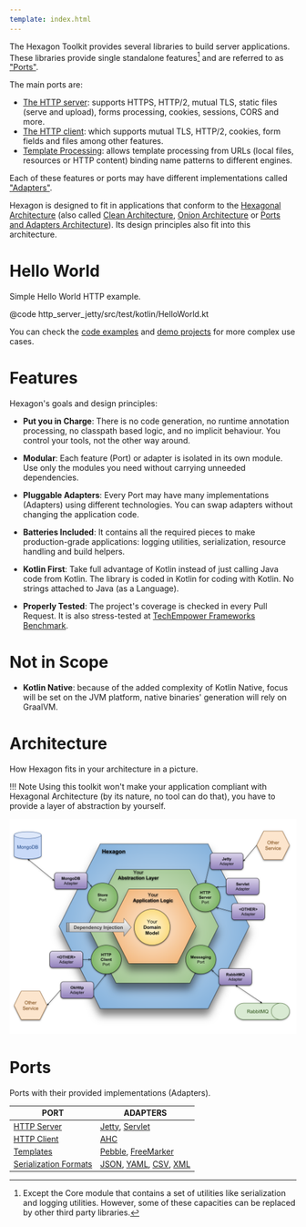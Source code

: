 ```yaml
---
template: index.html
---
```


The Hexagon Toolkit provides several libraries to build server applications. These libraries provide
single standalone features[^1] and are referred to as ["Ports"][Ports and Adapters Architecture].

The main ports are:

* [The HTTP server]: supports HTTPS, HTTP/2, mutual TLS, static files (serve and upload), forms
  processing, cookies, sessions, CORS and more.
* [The HTTP client]: which supports mutual TLS, HTTP/2, cookies, form fields and files among other
  features.
* [Template Processing]: allows template processing from URLs (local files, resources or HTTP
  content) binding name patterns to different engines.

Each of these features or ports may have different implementations called
["Adapters"][Ports and Adapters Architecture].

Hexagon is designed to fit in applications that conform to the [Hexagonal Architecture] (also called
[Clean Architecture], [Onion Architecture] or [Ports and Adapters Architecture]). Its design
principles also fit into this architecture.

[^1]: Except the Core module that contains a set of utilities like serialization and logging
utilities. However, some of these capacities can be replaced by other third party libraries.

[The HTTP server]: /http_server/
[The HTTP client]: /http_client/
[Template Processing]: /templates/
[Hexagonal Architecture]: http://fideloper.com/hexagonal-architecture
[Clean Architecture]: https://8thlight.com/blog/uncle-bob/2012/08/13/the-clean-architecture.html
[Onion Architecture]: https://dzone.com/articles/onion-architecture-is-interesting
[Ports and Adapters Architecture]: https://herbertograca.com/2017/09/14/ports-adapters-architecture

# Hello World

Simple Hello World HTTP example.

@code http_server_jetty/src/test/kotlin/HelloWorld.kt

You can check the [code examples] and [demo projects] for more complex use cases.

[code examples]: /examples/http_server_examples/
[demo projects]: /examples/example_projects/

# Features

Hexagon's goals and design principles:

* **Put you in Charge**: There is no code generation, no runtime annotation processing, no classpath
  based logic, and no implicit behaviour. You control your tools, not the other way around.

* **Modular**: Each feature (Port) or adapter is isolated in its own module. Use only the modules
  you need without carrying unneeded dependencies.

* **Pluggable Adapters**: Every Port may have many implementations (Adapters) using different
  technologies. You can swap adapters without changing the application code.

* **Batteries Included**: It contains all the required pieces to make production-grade applications:
  logging utilities, serialization, resource handling and build helpers.

* **Kotlin First**: Take full advantage of Kotlin instead of just calling Java code from Kotlin. The
  library is coded in Kotlin for coding with Kotlin. No strings attached to Java (as a Language).

* **Properly Tested**: The project's coverage is checked in every Pull Request. It is also
  stress-tested at [TechEmpower Frameworks Benchmark][benchmark].

[^2]: However, you can replace the core DI implementation with any other library.

[benchmark]: https://www.techempower.com/benchmarks

# Not in Scope

* **Kotlin Native**: because of the added complexity of Kotlin Native, focus will be set on the JVM
  platform, native binaries' generation will rely on GraalVM.

# Architecture

How Hexagon fits in your architecture in a picture.

!!! Note
    Using this toolkit won't make your application compliant with Hexagonal Architecture (by its
    nature, no tool can do that), you have to provide a layer of abstraction by yourself.

![architecture](/img/architecture.svg)

# Ports

Ports with their provided implementations (Adapters).

| PORT                    | ADAPTERS
|-------------------------|---------
| [HTTP Server]           | [Jetty], [Servlet]
| [HTTP Client]           | [AHC]
| [Templates]             | [Pebble], [FreeMarker]
| [Serialization Formats] | [JSON], [YAML], [CSV], [XML]

[HTTP Server]: /http_server
[Jetty]: /http_server_jetty
[Servlet]: /http_server_servlet
[HTTP Client]: /http_client
[AHC]: /http_client_ahc
[Templates]: /templates
[Pebble]: /templates_pebble
[FreeMarker]: /templates_freemarker
[Serialization Formats]: /core/#serialization
[JSON]: /api/serialization_json/com.hexagonkt.serialization.json/-json
[YAML]: /api/serialization_yaml/com.hexagonkt.serialization.yaml/-yaml
[CSV]: /api/serialization_csv/com.hexagonkt.serialization.csv/-Csv
[XML]: /api/serialization_xml/com.hexagonkt.serialization.xml/-Xml
